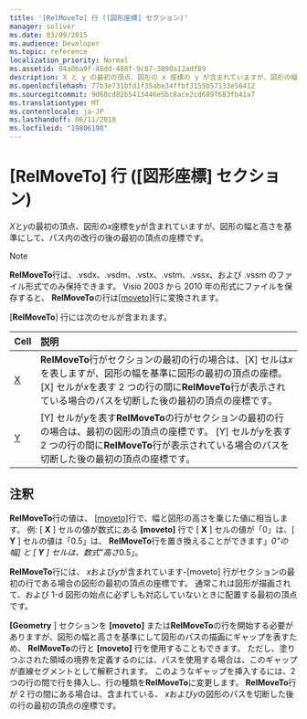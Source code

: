 ```yaml
---
title: '[RelMoveTo] 行 ([図形座標] セクション)'
manager: soliver
ms.date: 03/09/2015
ms.audience: Developer
ms.topic: reference
localization_priority: Normal
ms.assetid: 04a0ba9f-48dd-488f-9c87-3890a12adf89
description: X と y の最初の頂点、図形の x 座標の y が含まれていますが、図形の幅と高さを基準にして、パス内の改行の後の最初の頂点の座標です。
ms.openlocfilehash: 77b3e731bfd1f35abe34ffbf3155b57133e56412
ms.sourcegitcommit: 9d60cd82b5413446e5bc8ace2cd689f683fb41a7
ms.translationtype: MT
ms.contentlocale: ja-JP
ms.lasthandoff: 06/11/2018
ms.locfileid: "19806198"
---
```

# <a name="relmoveto-row-geometry-section"></a>[RelMoveTo] 行 ([図形座標] セクション)

*X*と*y*の最初の頂点、図形の*x*座標を*y*が含まれていますが、図形の幅と高さを基準にして、パス内の改行の後の最初の頂点の座標です。 
  
> [!NOTE]
> **RelMoveTo**行は、.vsdx、.vsdm、.vstx、.vstm、.vssx、および .vssm のファイル形式でのみ保持できます。 Visio 2003 から 2010 年の形式にファイルを保存すると、 **RelMoveTo**の行は[[moveto]](moveto-row-geometry-section.md)行に変換されます。 
  
[**RelMoveTo**] 行には次のセルが含まれます。 
  
|**Cell**|**説明**|
|:-----|:-----|
|[X](x-cell-geometry-section.md) <br/> |**RelMoveTo**行がセクションの最初の行の場合は、[X] セルは*x*を表しますが、図形の幅を基準に図形の最初の頂点の座標。 [X] セルが*x*を表す 2 つの行の間に**RelMoveTo**行が表示されている場合のパスを切断した後の最初の頂点の座標です。  <br/> |
|[Y](y-cell-geometry-section.md) <br/> |[Y] セルが*y*を表す**RelMoveTo**の行がセクションの最初の行の場合は、最初の図形の頂点の座標です。 [Y] セルが*y*を表す 2 つの行の間に**RelMoveTo**行が表示されている場合のパスを切断した後の最初の頂点の座標です。  <br/> |
   
## <a name="remarks"></a>注釈

**RelMoveTo**行の値は、 [[moveto]](moveto-row-geometry-section.md)行で、幅と図形の高さを乗じた値に相当します。 例: [ **X** ] セルの値が数式にある **[moveto]** 行で [ **X** ] セルの値が「0」は、[ **Y** ] セルの値は「0.5」は、 **RelMoveTo**行を置き換えることができます」*0"の幅] と [ **Y** ] セルは、数式"高さ*0.5」。 
  
**RelMoveTo**行には、 *x*および*y*が含まれています-[moveto] 行がセクションの最初の行である場合の図形の最初の頂点の座標です。 通常これは図形が描画されて、および 1-d 図形の始点に必ずしも対応していないときに配置する最初の頂点です。 
  
**[Geometry** ] セクションを **[moveto]** または**RelMoveTo**の行を開始する必要がありますが、図形の幅と高さを基準にして図形のパスの描画にギャップを表すため、 **RelMoveTo**の行と **[moveto]** 行を使用することもできます。 ただし、塗りつぶされた領域の境界を定義するのには、パスを使用する場合は、このギャップが直線セグメントとして解釈されます。 このようなギャップを挿入するには、2 つの行の間で行を挿入し、行の種類を**RelMoveTo**に変更します。 **RelMoveTo**行が 2 行の間にある場合は、含まれている、 *x*および*y*の図形のパスを切断した後の行の最初の頂点の座標です。 
  

